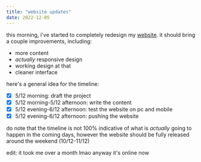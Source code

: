 ```yaml
---
title: "website updates"
date: 2022-12-05
---
```

this morning, i've started to completely redesign my [website](https://rexxt.github.io/). it should bring a couple improvements, including:

* more content
* *actually* responsive design
* working design at that
* cleaner interface

here's a general idea for the timeline:

* [x] 5/12 morning: draft the project
* [X] 5/12 morning-5/12 afternoon: write the content
* [X] 5/12 evening-6/12 afternoon: test the website on pc and mobile
* [X] 5/12 evening-6/12 afternoon: pushing the website

do note that the timeline is not 100% indicative of what is *actually* going to happen in the coming days, however the website should be fully released around the weekend (10/12-11/12)

edit: it took me over a month lmao
anyway it's online now